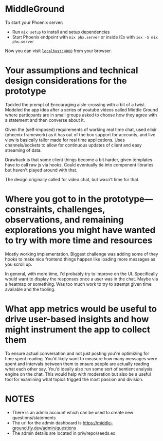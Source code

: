 # MiddleGround

To start your Phoenix server:

  * Run `mix setup` to install and setup dependencies
  * Start Phoenix endpoint with `mix phx.server` or inside IEx with `iex -S mix phx.server`

Now you can visit [`localhost:4000`](http://localhost:4000) from your browser.

# Your assumptions and technical design considerations for the prototype
Tackled the prompt of Encouraging aisle-crossing with a bit of a twist. Modeled the app idea after a series of youtube videos called Middle Ground where particpants are in small groups asked to choose how they agree with a statement and then converse about it. 

Given the (self-imposed) requirements of working real time chat, used elixir (phoenix framework) as it has out of the box support for accounts, and live view is basically tailor made for real time applications. Uses channels/sockets to allow for continuous updates of client and easy streaming of data. 

Drawback is that some client things become a bit harder, given templates have to call raw js via hooks. Could eventually tie into component libraries but haven't played around with that. 

The design originally called for video chat, but wasn't time for that.

# Where you got to in the prototype—constraints, challenges, observations, and remaining explorations you might have wanted to try with more time and resources

Mostly working implementation. Biggest challenge was adding some of they hooks to make nice frontend things happen like loading more messages as you scroll up. 

In general, with more time, I'd probably try to improve on the UI. Specifically would want to display the responses once a user was in the chat. Maybe via a heatmap or something. Was too much work to try to attempt given time available and the tooling.

# What app metrics would be useful to drive user-based insights and how might instrument the app to collect them

To ensure actual conversation and not just posting you're optimizing for time spent reading. You'd likely want to measure how many messages were spent and intervals between them to ensure people are actually reading what each other say. You'd ideally also run some sort of sentient analysis engine on the chat. This would help with moderation but also be a useful tool for examining what topics trigged the most passion and division.  

# NOTES
- There is an admin account which can be used to create new questions/statements
- The url for the admin dashboard is https://middle-ground.fly.dev/admin/questions
- The admin details are located in priv/repo/seeds.ex
